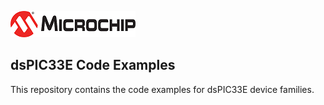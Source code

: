 ![image](images/microchip.jpg) 

## dsPIC33E Code Examples

This repository contains the code examples for dsPIC33E device families.





